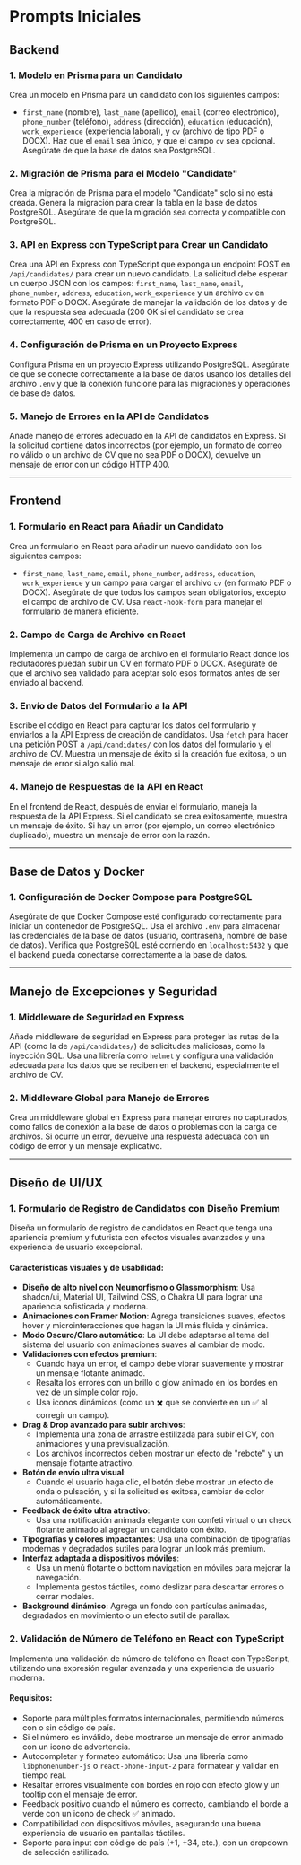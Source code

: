 # Prompts Iniciales

## Backend

### 1. Modelo en Prisma para un Candidato
Crea un modelo en Prisma para un candidato con los siguientes campos:
- `first_name` (nombre), `last_name` (apellido), `email` (correo electrónico), `phone_number` (teléfono), `address` (dirección), `education` (educación), `work_experience` (experiencia laboral), y `cv` (archivo de tipo PDF o DOCX).
Haz que el `email` sea único, y que el campo `cv` sea opcional.
Asegúrate de que la base de datos sea PostgreSQL.

### 2. Migración de Prisma para el Modelo "Candidate"
Crea la migración de Prisma para el modelo "Candidate" solo si no está creada. Genera la migración para crear la tabla en la base de datos PostgreSQL. Asegúrate de que la migración sea correcta y compatible con PostgreSQL.

### 3. API en Express con TypeScript para Crear un Candidato
Crea una API en Express con TypeScript que exponga un endpoint POST en `/api/candidates/` para crear un nuevo candidato.
La solicitud debe esperar un cuerpo JSON con los campos: `first_name`, `last_name`, `email`, `phone_number`, `address`, `education`, `work_experience` y un archivo `cv` en formato PDF o DOCX.
Asegúrate de manejar la validación de los datos y de que la respuesta sea adecuada (200 OK si el candidato se crea correctamente, 400 en caso de error).

### 4. Configuración de Prisma en un Proyecto Express
Configura Prisma en un proyecto Express utilizando PostgreSQL. Asegúrate de que se conecte correctamente a la base de datos usando los detalles del archivo `.env` y que la conexión funcione para las migraciones y operaciones de base de datos.

### 5. Manejo de Errores en la API de Candidatos
Añade manejo de errores adecuado en la API de candidatos en Express. Si la solicitud contiene datos incorrectos (por ejemplo, un formato de correo no válido o un archivo de CV que no sea PDF o DOCX), devuelve un mensaje de error con un código HTTP 400.

---

## Frontend

### 1. Formulario en React para Añadir un Candidato
Crea un formulario en React para añadir un nuevo candidato con los siguientes campos:
- `first_name`, `last_name`, `email`, `phone_number`, `address`, `education`, `work_experience` y un campo para cargar el archivo `cv` (en formato PDF o DOCX).
Asegúrate de que todos los campos sean obligatorios, excepto el campo de archivo de CV. Usa `react-hook-form` para manejar el formulario de manera eficiente.

### 2. Campo de Carga de Archivo en React
Implementa un campo de carga de archivo en el formulario React donde los reclutadores puedan subir un CV en formato PDF o DOCX. Asegúrate de que el archivo sea validado para aceptar solo esos formatos antes de ser enviado al backend.

### 3. Envío de Datos del Formulario a la API
Escribe el código en React para capturar los datos del formulario y enviarlos a la API Express de creación de candidatos. Usa `fetch` para hacer una petición POST a `/api/candidates/` con los datos del formulario y el archivo de CV.
Muestra un mensaje de éxito si la creación fue exitosa, o un mensaje de error si algo salió mal.

### 4. Manejo de Respuestas de la API en React
En el frontend de React, después de enviar el formulario, maneja la respuesta de la API Express. Si el candidato se crea exitosamente, muestra un mensaje de éxito. Si hay un error (por ejemplo, un correo electrónico duplicado), muestra un mensaje de error con la razón.

---

## Base de Datos y Docker

### 1. Configuración de Docker Compose para PostgreSQL
Asegúrate de que Docker Compose esté configurado correctamente para iniciar un contenedor de PostgreSQL. Usa el archivo `.env` para almacenar las credenciales de la base de datos (usuario, contraseña, nombre de base de datos). Verifica que PostgreSQL esté corriendo en `localhost:5432` y que el backend pueda conectarse correctamente a la base de datos.

---

## Manejo de Excepciones y Seguridad

### 1. Middleware de Seguridad en Express
Añade middleware de seguridad en Express para proteger las rutas de la API (como la de `/api/candidates/`) de solicitudes maliciosas, como la inyección SQL. Usa una librería como `helmet` y configura una validación adecuada para los datos que se reciben en el backend, especialmente el archivo de CV.

### 2. Middleware Global para Manejo de Errores
Crea un middleware global en Express para manejar errores no capturados, como fallos de conexión a la base de datos o problemas con la carga de archivos. Si ocurre un error, devuelve una respuesta adecuada con un código de error y un mensaje explicativo.

---

## Diseño de UI/UX

### 1. Formulario de Registro de Candidatos con Diseño Premium
Diseña un formulario de registro de candidatos en React que tenga una apariencia premium y futurista con efectos visuales avanzados y una experiencia de usuario excepcional.

#### Características visuales y de usabilidad:
- **Diseño de alto nivel con Neumorfismo o Glassmorphism**: Usa shadcn/ui, Material UI, Tailwind CSS, o Chakra UI para lograr una apariencia sofisticada y moderna.
- **Animaciones con Framer Motion**: Agrega transiciones suaves, efectos hover y microinteracciones que hagan la UI más fluida y dinámica.
- **Modo Oscuro/Claro automático**: La UI debe adaptarse al tema del sistema del usuario con animaciones suaves al cambiar de modo.
- **Validaciones con efectos premium**:
  - Cuando haya un error, el campo debe vibrar suavemente y mostrar un mensaje flotante animado.
  - Resalta los errores con un brillo o glow animado en los bordes en vez de un simple color rojo.
  - Usa iconos dinámicos (como un ✖️ que se convierte en un ✅ al corregir un campo).
- **Drag & Drop avanzado para subir archivos**:
  - Implementa una zona de arrastre estilizada para subir el CV, con animaciones y una previsualización.
  - Los archivos incorrectos deben mostrar un efecto de "rebote" y un mensaje flotante atractivo.
- **Botón de envío ultra visual**:
  - Cuando el usuario haga clic, el botón debe mostrar un efecto de onda o pulsación, y si la solicitud es exitosa, cambiar de color automáticamente.
- **Feedback de éxito ultra atractivo**:
  - Usa una notificación animada elegante con confeti virtual o un check flotante animado al agregar un candidato con éxito.
- **Tipografías y colores impactantes**: Usa una combinación de tipografías modernas y degradados sutiles para lograr un look más premium.
- **Interfaz adaptada a dispositivos móviles**:
  - Usa un menú flotante o bottom navigation en móviles para mejorar la navegación.
  - Implementa gestos táctiles, como deslizar para descartar errores o cerrar modales.
- **Background dinámico**: Agrega un fondo con partículas animadas, degradados en movimiento o un efecto sutil de parallax.

### 2. Validación de Número de Teléfono en React con TypeScript
Implementa una validación de número de teléfono en React con TypeScript, utilizando una expresión regular avanzada y una experiencia de usuario moderna.

#### Requisitos:
- Soporte para múltiples formatos internacionales, permitiendo números con o sin código de país.
- Si el número es inválido, debe mostrarse un mensaje de error animado con un icono de advertencia.
- Autocompletar y formateo automático: Usa una librería como `libphonenumber-js` o `react-phone-input-2` para formatear y validar en tiempo real.
- Resaltar errores visualmente con bordes en rojo con efecto glow y un tooltip con el mensaje de error.
- Feedback positivo cuando el número es correcto, cambiando el borde a verde con un icono de check ✅ animado.
- Compatibilidad con dispositivos móviles, asegurando una buena experiencia de usuario en pantallas táctiles.
- Soporte para input con código de país (+1, +34, etc.), con un dropdown de selección estilizado.